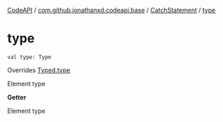[CodeAPI](../../index.md) / [com.github.jonathanxd.codeapi.base](../index.md) / [CatchStatement](index.md) / [type](.)

# type

`val type: Type`

Overrides [Typed.type](../-typed/type.md)

Element type

**Getter**

Element type

